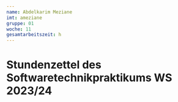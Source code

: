 ```yaml
---
name: Abdelkarim Meziane
imt: ameziane
gruppe: 01
woche: 11
gesamtarbeitszeit: h
---
```



# Stundenzettel des Softwaretechnikpraktikums WS 2023/24
